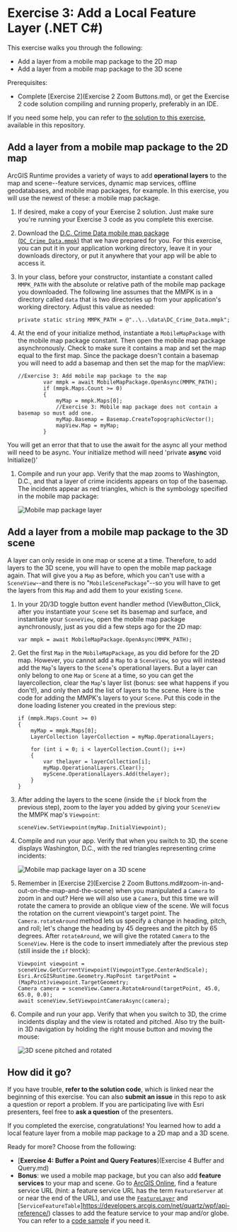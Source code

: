 # Exercise 3: Add a Local Feature Layer (.NET C#)

This exercise walks you through the following:
- Add a layer from a mobile map package to the 2D map
- Add a layer from a mobile map package to the 3D scene

Prerequisites:
- Complete [Exercise 2](Exercise 2 Zoom Buttons.md), or get the Exercise 2 code solution compiling and running properly, preferably in an IDE.

If you need some help, you can refer to [the solution to this exercise](../../solutions/dotNETWPF/Ex3_LocalFeatureLayer), available in this repository.

## Add a layer from a mobile map package to the 2D map

ArcGIS Runtime provides a variety of ways to add **operational layers** to the map and scene--feature services, dynamic map services, offline geodatabases, and mobile map packages, for example. In this exercise, you will use the newest of these: a mobile map package.

1. If desired, make a copy of your Exercise 2 solution. Just make sure you're running your Exercise 3 code as you complete this exercise.
1. Download the [D.C. Crime Data mobile map package (`DC_Crime_Data.mmpk`)](../../data/DC_Crime_Data.mmpk) that we have prepared for you. For this exercise, you can put it in your application working directory, leave it in your downloads directory, or put it anywhere that your app will be able to access it.
1. In your class, before your constructor, instantiate a constant called `MMPK_PATH` with the absolute or relative path of the mobile map package you downloaded. The following line assumes that the MMPK is in a directory called `data` that is two directories up from your application's working directory. Adjust this value as needed:

    ```
    private static string MMPK_PATH = @"..\..\data\DC_Crime_Data.mmpk";
    ```
    
1. At the end of your initialize method, instantiate a `MobileMapPackage` with the mobile map package constant. Then open the mobile map package asynchronously.  Check to make sure it contains a map and set the map equal to the first map.  Since the package doesn't contain a basemap you will need to add a basemap and then set the map for the mapView:

    ```
    //Exercise 3: Add mobile map package to the map
            var mmpk = await MobileMapPackage.OpenAsync(MMPK_PATH);
            if (mmpk.Maps.Count >= 0)
            {
                myMap = mmpk.Maps[0];
                //Exercise 3: Mobile map package does not contain a basemap so must add one.
                myMap.Basemap = Basemap.CreateTopographicVector();
                mapView.Map = myMap;
            }
    ```
  You will get an error that that to use the await for the async all your method will need to be async.  Your initialize method will need 'private **async** void Initialize()'
  
1. Compile and run your app. Verify that the map zooms to Washington, D.C., and that a layer of crime incidents appears on top of the basemap. The incidents appear as red triangles, which is the symbology specified in the mobile map package:

    ![Mobile map package layer](05-mmpk-layer.png)

## Add a layer from a mobile map package to the 3D scene

A layer can only reside in one map or scene at a time. Therefore, to add layers to the 3D scene, you will have to open the mobile map package again. That will give you a `Map` as before, which you can't use with a `SceneView`--and there is no "`MobileScenePackage`"--so you will have to get the layers from this `Map` and add them to your existing `Scene`.

1. In your 2D/3D toggle button event handler method (ViewButton_Click, after you instantiate your `Scene` set its basemap and surface, and instantiate your `SceneView`, open the mobile map package aynchronously, just as you did a few steps ago for the 2D map:

    ```
    var mmpk = await MobileMapPackage.OpenAsync(MMPK_PATH);
    ```
    
1. Get the first `Map` in the `MobileMapPackage`, as you did before for the 2D map. However, you cannot add a `Map` to a `SceneView`, so you will instead add the `Map`'s layers to the `Scene`'s operational layers. But a layer can only belong to one `Map` or `Scene` at a time, so you can get the layercollection, clear the `Map`'s layer list (bonus: see what happens if you don't!), and only then add the list of layers to the scene. Here is the code for adding the MMPK's layers to your `Scene`. Put this code in the done loading listener you created in the previous step:

    ```
    if (mmpk.Maps.Count >= 0)
    {
        myMap = mmpk.Maps[0];
        LayerCollection layerCollection = myMap.OperationalLayers;
        
        for (int i = 0; i < layerCollection.Count(); i++)
        {
            var thelayer = layerCollection[i];
            myMap.OperationalLayers.Clear();
            myScene.OperationalLayers.Add(thelayer);
        }
    }
    ```
    
1. After adding the layers to the scene (inside the `if` block from the previous step), zoom to the layer you added by giving your `SceneView` the MMPK map's `Viewpoint`:

    ```
    sceneView.SetViewpoint(myMap.InitialViewpoint);
    ```
    
1. Compile and run your app. Verify that when you switch to 3D, the scene displays Washington, D.C., with the red triangles representing crime incidents:

    ![Mobile map package layer on a 3D scene](06-mmpk-layer-scene.png)
    
1. Remember in [Exercise 2](Exercise 2 Zoom Buttons.md#zoom-in-and-out-on-the-map-and-the-scene) when you manipulated a `Camera` to zoom in and out? Here we will also use a `Camera`, but this time we will rotate the camera to provide an oblique view of the scene. We will focus the rotation on the current viewpoint's target point. The `Camera.rotateAround` method lets us specify a change in heading, pitch, and roll; let's change the heading by 45 degrees and the pitch by 65 degrees. After `rotateAround`, we will give the rotated `Camera` to the `SceneView`. Here is the code to insert immediately after the previous step (still inside the `if` block):

    ```
    Viewpoint viewpoint = sceneView.GetCurrentViewpoint(ViewpointType.CenterAndScale);
    Esri.ArcGISRuntime.Geometry.MapPoint targetPoint = (MapPoint)viewpoint.TargetGeometry;
    Camera camera = sceneView.Camera.RotateAround(targetPoint, 45.0, 65.0, 0.0);
    await sceneView.SetViewpointCameraAsync(camera);
    ```

1. Compile and run your app. Verify that when you switch to 3D, the crime incidents display and the view is rotated and pitched. Also try the built-in 3D navigation by holding the right mouse button and moving the mouse:

    ![3D scene pitched and rotated](07-mmpk-layer-scene-rotated.png)
    
## How did it go?

If you have trouble, **refer to the solution code**, which is linked near the beginning of this exercise. You can also **submit an issue** in this repo to ask a question or report a problem. If you are participating live with Esri presenters, feel free to **ask a question** of the presenters.

If you completed the exercise, congratulations! You learned how to add a local feature layer from a mobile map package to a 2D map and a 3D scene.

Ready for more? Choose from the following:

- [**Exercise 4: Buffer a Point and Query Features**](Exercise 4 Buffer and Query.md)
- **Bonus**: we used a mobile map package, but you can also add **feature services** to your map and scene. Go to [ArcGIS Online](http://www.arcgis.com/home/index.html), find a feature service URL (hint: a feature service URL has the term `FeatureServer` at or near the end of the URL), and use the [`FeatureLayer`](https://developers.arcgis.com/net/quartz/wpf/api-reference/) and [`ServiceFeatureTable`]https://developers.arcgis.com/net/quartz/wpf/api-reference/) classes to add the feature service to your map and/or globe. You can refer to a [code sample](https://developers.arcgis.com/net/quartz/sample-code/featurelayerurl.htm) if you need it. 
